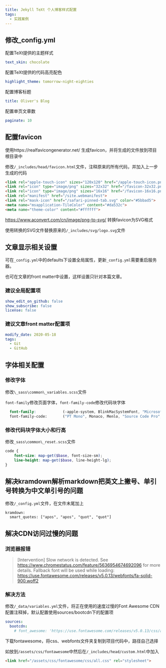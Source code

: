 ```yaml
---
title: Jekyll TeXt 个人博客样式配置
tags: 
  - 实践案例
---
```


## 修改_config.yml

<!--more-->

配置TeXt提供的主题样式

```yaml
text_skin: chocolate
```

配置TeXt提供的代码高亮配色

```yaml
highlight_theme: tomorrow-night-eighties
```

配置博客标题

```yaml
title: Oliver's Blog
```

配置单页文章数

```yaml
paginate: 10
```



## 配置favicon

使用https://realfavicongenerator.net/ 生成favicon，并将生成的文件放到项目根目录中

修改`/_includes/head/favicon.html`文件，注释原来的所有代码，并加入上一步生成的代码

```html
<link rel="apple-touch-icon" sizes="120x120" href="/apple-touch-icon.png">
<link rel="icon" type="image/png" sizes="32x32" href="/favicon-32x32.png">
<link rel="icon" type="image/png" sizes="16x16" href="/favicon-16x16.png">
<link rel="manifest" href="/site.webmanifest">
<link rel="mask-icon" href="/safari-pinned-tab.svg" color="#5bbad5">
<meta name="msapplication-TileColor" content="#da532c">
<meta name="theme-color" content="#ffffff">
```

https://www.aconvert.com/cn/image/png-to-svg/ 转换favicon为SVG格式

使用转换的SVG文件替换原来的`/_includes/svg/logo.svg`文件



## 文章显示相关设置

可在`_config.yml`中的defaults下设置全局属性，更新`_config.yml`需要重启服务器。

也可在文章的front matter中设置，这样设置只针对本篇文章。

### 建议全局配置项

```yaml
show_edit_on_github: false
show_subscribe: false
license: false
```

### 建议文章front matter配置项

```yaml
modify_date: 2020-05-18
tags: 
  - Git
  - GitHub
```



## 字体相关配置

### 修改字体

修改`\_sass\common\_variables.scss`文件

`font-family`修改页面字体，`font-family-code`修改代码块字体

```scss
  font-family:            (-apple-system, BlinkMacSystemFont, "Microsoft YaHei", "Segoe UI", "Helvetica Neue", Helvetica, Verdana, Arial, sans-serif),
  font-family-code:       ("PT Mono", Monaco, Menlo, "Source Code Pro", Consolas, "Courier New", "lucida console", "Microsoft YaHei", monospace),
```

### 修改代码块字体大小和行高

修改`_sass\common\_reset.scss`文件

```scss
code {
    font-size: map-get($base, font-size-sm);
    line-height: map-get($base, line-height-lg);
}
```



## 解决kramdown解析markdown把英文上撇号、单引号转换为中文单引号的问题

修改`/_config.yml`文件，在文件末尾加上

```
kramdown:
  smart_quotes: ["apos", "apos", "quot", "quot"]
```



## 解决CDN访问过慢的问题

### 浏览器报错

> [Intervention] Slow network is detected. See https://www.chromestatus.com/feature/5636954674692096 for more details. Fallback font will be used while loading: https://use.fontawesome.com/releases/v5.0.13/webfonts/fa-solid-900.woff2

### 解决方法

修改`/_data/variables.yml`文件，将正在使用的速度过慢的Font Awesome CDN配置注释掉，默认配置使用sources/bootcdn下的配置项

```yaml
sources:
  bootcdn:
    # font_awesome: 'https://use.fontawesome.com/releases/v5.0.13/css/all.css'
```

下载fontawesome，将css、webfonts文件夹复制到项目代码中，路径自己选择

如放到`/assets/css/fontawesome`中然后在`/_includes/head/custom.html`中加入

```html
<link href="/assets/css/fontawesome/css/all.css" rel="stylesheet">
```

